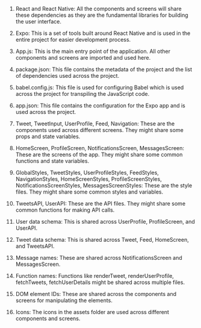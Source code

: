 1. React and React Native: All the components and screens will share these dependencies as they are the fundamental libraries for building the user interface.

2. Expo: This is a set of tools built around React Native and is used in the entire project for easier development process.

3. App.js: This is the main entry point of the application. All other components and screens are imported and used here.

4. package.json: This file contains the metadata of the project and the list of dependencies used across the project.

5. babel.config.js: This file is used for configuring Babel which is used across the project for transpiling the JavaScript code.

6. app.json: This file contains the configuration for the Expo app and is used across the project.

7. Tweet, TweetInput, UserProfile, Feed, Navigation: These are the components used across different screens. They might share some props and state variables.

8. HomeScreen, ProfileScreen, NotificationsScreen, MessagesScreen: These are the screens of the app. They might share some common functions and state variables.

9. GlobalStyles, TweetStyles, UserProfileStyles, FeedStyles, NavigationStyles, HomeScreenStyles, ProfileScreenStyles, NotificationsScreenStyles, MessagesScreenStyles: These are the style files. They might share some common styles and variables.

10. TweetsAPI, UserAPI: These are the API files. They might share some common functions for making API calls.

11. User data schema: This is shared across UserProfile, ProfileScreen, and UserAPI.

12. Tweet data schema: This is shared across Tweet, Feed, HomeScreen, and TweetsAPI.

13. Message names: These are shared across NotificationsScreen and MessagesScreen.

14. Function names: Functions like renderTweet, renderUserProfile, fetchTweets, fetchUserDetails might be shared across multiple files.

15. DOM element IDs: These are shared across the components and screens for manipulating the elements.

16. Icons: The icons in the assets folder are used across different components and screens.